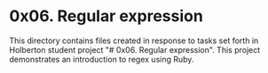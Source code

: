# 0x06. Regular expression
This directory contains files created in response to tasks set forth in Holberton student project "# 0x06. Regular expression". This project demonstrates an introduction to regex using Ruby.
